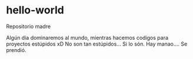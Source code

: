 # hello-world
Repositorio madre

Algún dia dominaremos al mundo, mientras hacemos codigos para proyectos estúpidos xD
No son tan estúpidos... Si lo són.
Hay manao.... Se prendió.
